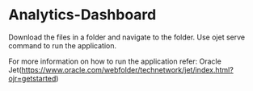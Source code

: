 # Analytics-Dashboard

Download the files in a folder and navigate to the folder. Use ojet serve command to run the application.

For more information on how to run the application refer:
Oracle Jet(https://www.oracle.com/webfolder/technetwork/jet/index.html?ojr=getstarted)




